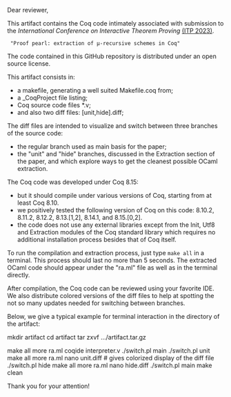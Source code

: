 Dear reviewer,

This artifact contains the Coq code intimately associated with submission 
to the _International Conference on Interactive Theorem Proving_ [(ITP 2023)](https://mizar.uwb.edu.pl/ITP2023/).

     "Proof pearl: extraction of µ-recursive schemes in Coq"

The code contained in this GitHub repository is distributed under an open source license.

This artifact consists in:
+ a makefile, generating a well suited Makefile.coq from;
+ a _CoqProject file listing;
+ Coq source code files *.v;
+ and also two diff files: [unit,hide].diff;

The diff files are intended to visualize and switch between 
three branches of the source code:
+ the regular branch used as main basis for the paper;
+ the "unit" and "hide" branches, discussed in the
  Extraction section of the paper, and which explore
  ways to get the cleanest possible OCaml extraction.

The Coq code was developed under Coq 8.15: 
- but it should compile under various versions of Coq, 
  starting from at least Coq 8.10. 
- we positively tested the following version of
  Coq on this code: 8.10.2, 8.11.2, 8.12.2, 
     8.13.[1,2], 8.14.1, and 8.15.[0,2].
- the code does not use any external libraries except 
  from the Init, Utf8 and Extraction modules of the 
  Coq standard library which requires no additional
  installation process besides that of Coq itself.

To run the compilation and extraction process,
just type `make all` in a terminal. This process 
should last no more than 5 seconds. The extracted 
OCaml code should appear under the "ra.ml" file as 
well as in the terminal directly.

After compilation, the Coq code can be reviewed using 
your favorite IDE. We also distribute colored versions 
of the diff files to help at spotting the not so many 
updates needed for switching between branches.

Below, we give a typical example for terminal interaction 
in the directory of the artifact:

mkdir artifact
cd artifact
tar zxvf .../artifact.tar.gz

make all
more ra.ml
coqide interpreter.v
./switch.pl main
./switch.pl unit
make all
more ra.ml
nano unit.diff # gives colorized display of the diff file 
./switch.pl hide
make all
more ra.ml
nano hide.diff
./switch.pl main
make clean

Thank you for your attention!
 
